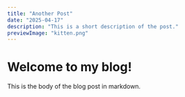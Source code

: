 ```yaml
---
title: "Another Post"
date: "2025-04-17"
description: "This is a short description of the post."
previewImage: "kitten.png"
---
```


# Welcome to my blog!

This is the body of the blog post in markdown.
